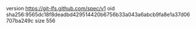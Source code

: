 version https://git-lfs.github.com/spec/v1
oid sha256:9565dc18f8deadbd429514420b6756b33a043a6abcb9fa8e1a37d06707ba249c
size 556
